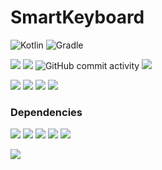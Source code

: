 # SmartKeyboard
![Kotlin](https://img.shields.io/badge/kotlin-%230095D5.svg?style=for-the-badge&logo=kotlin&logoColor=white)
![Gradle](https://img.shields.io/badge/Gradle-02303A.svg?style=for-the-badge&logo=Gradle&logoColor=white)

![](https://img.shields.io/github/v/release/stheren/SmartFish)
![](https://img.shields.io/github/last-commit/stheren/SmartFish)
![GitHub commit activity](https://img.shields.io/github/commit-activity/w/stheren/SmartFish)
![](https://img.shields.io/github/downloads/stheren/SmartFish/total)

![](https://img.shields.io/github/languages/top/stheren/SmartFish)
![](https://img.shields.io/github/issues-raw/stheren/SmartFish)
![](https://img.shields.io/github/issues-closed-raw/stheren/SmartFish)
![](https://img.shields.io/github/repo-size/stheren/SmartFish)

### Dependencies
![](https://img.shields.io/badge/JVM%20Java-11.0.13-orange)
![](https://img.shields.io/badge/Kotlin-1.6.10-blue)
![](https://img.shields.io/badge/org.openjfx.javafxplugin-0.0.10-cyan)
![](https://img.shields.io/badge/com.fasterxml.jackson-2.13.1-yellow)
![](https://img.shields.io/badge/net.pwall.json-0.32-orange)

![](https://img.shields.io/badge/com.github.johnrengelman.shadow-5.2.0-black)
